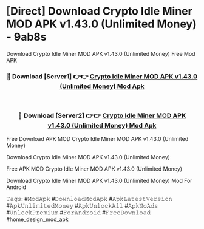 # [Direct] Download Crypto Idle Miner MOD APK v1.43.0 (Unlimited Money) - 9ab8s
Download Crypto Idle Miner MOD APK v1.43.0 (Unlimited Money) Free Mod APK

<div align="center">
<h3>🔴 Download [Server1] 👉👉 <a href="https://apk-comot.site?title=Crypto_Idle_Miner_MOD_APK_v1.43.0_(Unlimited_Money)">Crypto Idle Miner MOD APK v1.43.0 (Unlimited Money) Mod Apk</a></h3><br>

<h3>🔴 Download [Server2] 👉👉 <a href="https://apk-comot.site?title=Crypto_Idle_Miner_MOD_APK_v1.43.0_(Unlimited_Money)">Crypto Idle Miner MOD APK v1.43.0 (Unlimited Money) Mod Apk</a></h3>
</div>


Free Download APK MOD Crypto Idle Miner MOD APK v1.43.0 (Unlimited Money)

Download Crypto Idle Miner MOD APK v1.43.0 (Unlimited Money) 

Free APK MOD Crypto Idle Miner MOD APK v1.43.0 (Unlimited Money) 

Download Crypto Idle Miner MOD APK v1.43.0 (Unlimited Money) Mod For Android

𝚃𝚊𝚐𝚜: #𝙼𝚘𝚍𝙰𝚙𝚔 #𝙳𝚘𝚠𝚗𝚕𝚘𝚊𝚍𝙼𝚘𝚍𝙰𝚙𝚔 #𝙰𝚙𝚔𝙻𝚊𝚝𝚎𝚜𝚝𝚅𝚎𝚛𝚜𝚒𝚘𝚗 #𝙰𝚙𝚔𝚄𝚗𝚕𝚒𝚖𝚒𝚝𝚎𝚍𝙼𝚘𝚗𝚎𝚢 #𝙰𝚙𝚔𝚄𝚗𝚕𝚘𝚌𝚔𝙰𝚕𝚕 #𝙰𝚙𝚔𝙽𝚘𝙰𝚍𝚜 #𝚄𝚗𝚕𝚘𝚌𝚔𝙿𝚛𝚎𝚖𝚒𝚞𝚖 #𝙵𝚘𝚛𝙰𝚗𝚍𝚛𝚘𝚒𝚍 #𝙵𝚛𝚎𝚎𝙳𝚘𝚠𝚗𝚕𝚘𝚊𝚍 #home_design_mod_apk